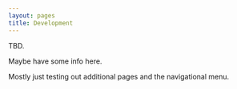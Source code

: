 ```yaml
---
layout: pages
title: Development
---
```


TBD.

Maybe have some info here.

Mostly just testing out additional pages and the navigational menu.
